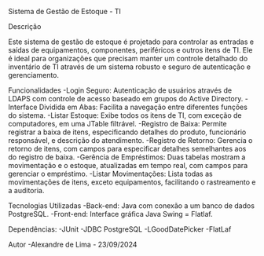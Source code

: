 Sistema de Gestão de Estoque - TI

Descrição

Este sistema de gestão de estoque é projetado para controlar as entradas e saídas de equipamentos, componentes, periféricos e outros itens de TI. Ele é ideal para organizações que precisam manter um controle detalhado do inventário de TI através de um sistema robusto e seguro de autenticação e gerenciamento.

Funcionalidades
-Login Seguro: Autenticação de usuários através de LDAPS com controle de acesso baseado em grupos do Active Directory.
-Interface Dividida em Abas: Facilita a navegação entre diferentes funções do sistema.
-Listar Estoque: Exibe todos os itens de TI, com exceção de computadores, em uma JTable filtrável.
-Registro de Baixa: Permite registrar a baixa de itens, especificando detalhes do produto, funcionário responsável, e descrição do atendimento.
-Registro de Retorno: Gerencia o retorno de itens, com campos para especificar detalhes semelhantes aos do registro de baixa.
-Gerência de Empréstimos: Duas tabelas mostram a movimentação e o estoque, atualizadas em tempo real, com campos para gerenciar o empréstimo.
-Listar Movimentações: Lista todas as movimentações de itens, exceto equipamentos, facilitando o rastreamento e a auditoria.

Tecnologias Utilizadas
-Back-end: Java com conexão a um banco de dados PostgreSQL.
-Front-end: Interface gráfica Java Swing = Flatlaf.

Dependências:
-JUnit
-JDBC PostgreSQL
-LGoodDatePicker
-FlatLaf

Autor
-Alexandre de Lima - 23/09/2024
